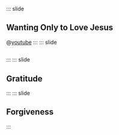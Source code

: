 ::: slide
## Wanting Only to Love Jesus

@[youtube](DiK7ZGhf1Vs)
:::
::: slide
## 

:::
::: slide
## Gratitude

:::
::: slide
## Forgiveness

:::